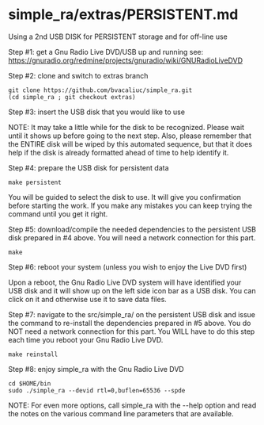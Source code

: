 # simple_ra/extras/PERSISTENT.md
Using a 2nd USB DISK for PERSISTENT storage and for off-line use

Step #1: get a Gnu Radio Live DVD/USB up and running
see: https://gnuradio.org/redmine/projects/gnuradio/wiki/GNURadioLiveDVD

Step #2: clone and switch to extras branch

```
git clone https://github.com/bvacaliuc/simple_ra.git
(cd simple_ra ; git checkout extras)
```

Step #3: insert the USB disk that you would like to use

NOTE: It may take a little while for the disk to be recognized.  Please wait until it shows up before going to the next step.  Also, please remember that the ENTIRE disk will be wiped by this automated sequence, but that it does help if the disk is already formatted ahead of time to help identify it.

Step #4: prepare the USB disk for persistent data

```
make persistent
```

You will be guided to select the disk to use.  It will give you confirmation before starting the work.  If you make any mistakes you can keep trying the command until you get it right.

Step #5: download/compile the needed dependencies to the persistent USB disk prepared in #4 above.  You will need a network connection for this part.

```
make
```

Step #6: reboot your system (unless you wish to enjoy the Live DVD first)

Upon a reboot, the Gnu Radio Live DVD system will have identified your USB disk and it will show up on the left side icon bar as a USB disk.  You can click on it and otherwise use it to save data files.

Step #7: navigate to the src/simple_ra/ on the persistent USB disk and issue the command to re-install the dependencies prepared in #5 above.  You do NOT need a network connection for this part.  You WILL have to do this step each time you reboot your Gnu Radio Live DVD.

```
make reinstall
```

Step #8: enjoy simple_ra with the Gnu Radio Live DVD

```
cd $HOME/bin
sudo ./simple_ra --devid rtl=0,buflen=65536 --spde
```

NOTE: For even more options, call simple_ra with the --help option and read the notes on the various command line parameters that are available.

